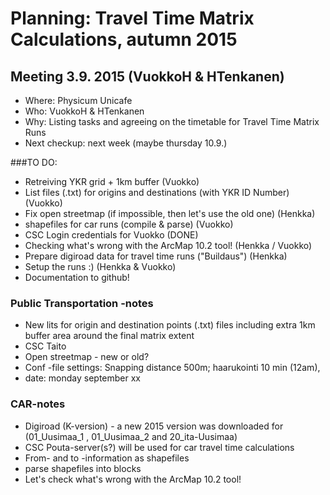 # Planning: Travel Time Matrix Calculations, autumn 2015

## Meeting 3.9. 2015 (VuokkoH & HTenkanen)

- Where: Physicum Unicafe
- Who: VuokkoH & HTenkanen
- Why: Listing tasks and agreeing on the timetable for Travel Time Matrix Runs
- Next checkup: next week (maybe thursday 10.9.)


###TO DO:

- Retreiving YKR grid + 1km buffer (Vuokko)
- List files (.txt) for origins and destinations (with YKR ID Number) (Vuokko)
- Fix open streetmap (if impossible, then let's use the old one) (Henkka)
- shapefiles for car runs (compile & parse) (Vuokko)
- CSC Login credentials for Vuokko (DONE)
- Checking what's wrong with the ArcMap 10.2 tool! (Henkka / Vuokko)
- Prepare digiroad data for travel time runs ("Buildaus")
 (Henkka)
- Setup the runs :) (Henkka & Vuokko)
- Documentation to github!

### Public Transportation -notes

- New lits for origin and destination points (.txt) files including extra 1km buffer area around the final matrix extent
- CSC Taito
- Open streetmap - new or old?
- Conf -file settings: Snapping distance 500m; haarukointi 10 min (12am), 
- date: monday september xx


### CAR-notes

- Digiroad (K-version) - a new 2015 version was downloaded for (01_Uusimaa_1 , 01_Uusimaa_2 and 20_ita-Uusimaa)
- CSC Pouta-server(s?) will be used for car travel time calculations
- From- and to -information as shapefiles 
- parse shapefiles into blocks 
- Let's check what's wrong with the ArcMap 10.2 tool!
